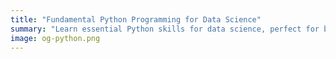 ```yaml
---
title: "Fundamental Python Programming for Data Science"
summary: "Learn essential Python skills for data science, perfect for beginners starting their data journey with hands-on, fast-paced tutorials."
image: og-python.png
---
```


